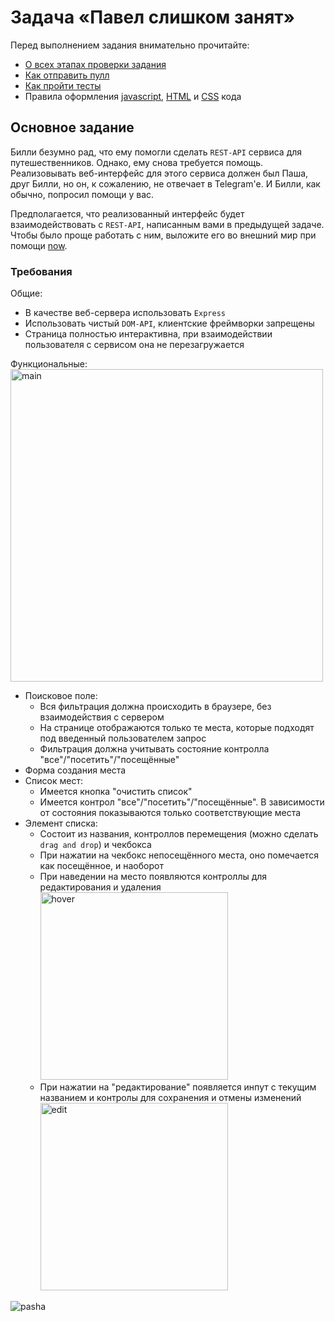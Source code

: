 # Задача «Павел слишком занят»

Перед выполнением задания внимательно прочитайте:

- [О всех этапах проверки задания](https://github.com/urfu-2017/guides/blob/master/workflow/overall.md)
- [Как отправить пулл](https://github.com/urfu-2017/guides/blob/master/workflow/pull.md)
- [Как пройти тесты](https://github.com/urfu-2017/guides/blob/master/workflow/test.md)
- Правила оформления [javascript](https://github.com/urfu-2017/guides/blob/master/codestyle/js.md), [HTML](https://github.com/urfu-2017/guides/blob/master/codestyle/html.md) и [CSS](https://github.com/urfu-2017/guides/blob/master/codestyle/css.md) кода

## Основное задание
Билли безумно рад, что ему помогли сделать `REST-API` сервиса для путешественников.
Однако, ему снова требуется помощь. Реализовывать веб-интерфейс для этого сервиса должен был Паша,
друг Билли, но он, к сожалению, не отвечает в Telegram'е. И Билли, как обычно, попросил помощи у вас.

Предполагается, что реализованный интерфейс будет взаимодействовать с `REST-API`,
написанным вами в предыдущей задаче. Чтобы было проще работать с ним,
выложите его во внешний мир при помощи [now](https://zeit.co/now).

### Требования
Общие:
- В качестве веб-сервера использовать `Express`
- Использовать чистый `DOM-API`, клиентские фреймворки запрещены
- Страница полностью интерактивна, при взаимодействии пользователя с сервисом она не перезагружается

Функциональные:<br/>
  <img src="https://user-images.githubusercontent.com/7279995/37426983-c4c71a18-27e9-11e8-98f7-ad640fde523f.JPG" width="500" alt="main"/>
- Поисковое поле:
	- Вся фильтрация должна происходить в браузере, без взаимодействия с сервером
	- На странице отображаются только те места, которые подходят под введенный пользователем запрос
	- Фильтрация должна учитывать состояние контролла "все"/"посетить"/"посещённые"
- Форма создания места
- Список мест:
	- Имеется кнопка "очистить список"
	- Имеется контрол "все"/"посетить"/"посещённые". В зависимости от состояния показываются
	  только соответствующие места
- Элемент списка:
	- Состоит из названия, контроллов перемещения (можно сделать `drag and drop`) и чекбокса
	- При нажатии на чекбокс непосещённого места, оно помечается как посещённое, и наоборот
	- При наведении на место появляются контроллы для редактирования и удаления
	  <img src="https://user-images.githubusercontent.com/7279995/37427089-11bf637a-27ea-11e8-9dc0-4fea2d8918f2.png" width="300" alt="hover"/>
	- При нажатии на "редактирование" появляется инпут с текущим названием и контролы для сохранения и отмены изменений<br/>
      <img src="https://user-images.githubusercontent.com/7279995/37426799-608d47ac-27e9-11e8-8b75-88568c1eb930.png" width="300" alt="edit"/>

![pasha](https://user-images.githubusercontent.com/7279995/37428021-d483163e-27ec-11e8-8911-ab0aae78b4ae.jpg)

